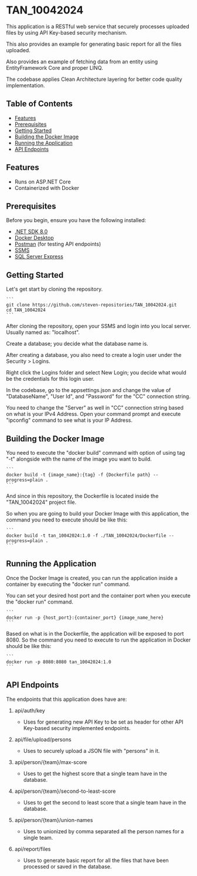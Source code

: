 # TAN_10042024

This application is a RESTful web service that securely processes uploaded files by using API Key-based security mechanism.

This also provides an example for generating basic report for all the files uploaded.

Also provides an example of fetching data from an entity using EntityFramework Core and proper LINQ.

The codebase applies Clean Architecture layering for better code quality implementation.


## Table of Contents

- [Features](#features)
- [Prerequisites](#prerequisites)
- [Getting Started](#getting-started)
- [Building the Docker Image](#building-the-docker-image)
- [Running the Application](#running-the-application)
- [API Endpoints](#api-endpoints)

## Features

- Runs on ASP.NET Core
- Containerized with Docker


## Prerequisites

Before you begin, ensure you have the following installed:

- [.NET SDK 8.0](https://dotnet.microsoft.com/download/dotnet/8.0)
- [Docker Desktop](https://www.docker.com/get-started)
- [Postman](https://www.postman.com/) (for testing API endpoints)
- [SSMS](https://learn.microsoft.com/en-us/sql/ssms/download-sql-server-management-studio-ssms?view=sql-server-ver16)
- [SQL Server Express](https://www.microsoft.com/en-us/download/details.aspx?id=104781&lc=1033&msockid=22f712c8b3e26fa7318c060db27f6e03)


## Getting Started

Let's get start by cloning the repository.

	```
	git clone https://github.com/steven-repositories/TAN_10042024.git
	cd TAN_10042024
	```

After cloning the repository, open your SSMS and login into you local server. Usually named as: "localhost".

Create a database; you decide what the database name is. 

After creating a database, you also need to create a login user under the Security > Logins.

Right click the Logins folder and select New Login; you decide what would be the credentials for this login user.

In the codebase, go to the appsettings.json and change the value of "DatabaseName", "User Id", and "Password" for the "CC" connection string.

You need to change the "Server" as well in "CC" connection string based on what is your IPv4 Address. Open your command prompt and execute "ipconfig" command to see what is your IP Address.


## Building the Docker Image

You need to execute the "docker build" command with option of using tag "-t" alongside with the name of the image you want to build.

	```
	docker build -t {image_name}:{tag} -f {Dockerfile path} --progress=plain .
	```

And since in this repository, the Dockerfile is located inside the "TAN_10042024" project file.

So when you are going to build your Docker Image with this application, the command you need to execute should be like this:

	```
	docker build -t tan_10042024:1.0 -f ./TAN_10042024/Dockerfile --progress=plain .
	```


## Running the Application

Once the Docker Image is created, you can run the application inside a container by executing the "docker run" command.

You can set your desired host port and the container port when you execute the "docker run" command.

	```
	docker run -p {host_port}:{container_port} {image_name_here}
	```

Based on what is in the Dockerfile, the application will be exposed to port 8080. So the command you need to execute to run the application in Docker should be like this:

	```
	docker run -p 8080:8080 tan_10042024:1.0
	```


## API Endpoints

The endpoints that this application does have are:

1. api/auth/key 
	- Uses for generating new API Key to be set as header for other API Key-based security implemented endpoints.
	
2. api/file/upload/persons
	- Uses to securely upload a JSON file with "persons" in it.
	
3. api/person/{team}/max-score
	- Uses to get the highest score that a single team have in the database.
	
4. api/person/{team}/second-to-least-score
	- Uses to get the second to least score that a single team have in the database.

5. api/person/{team}/union-names
	- Uses to unionized by comma separated all the person names for a single team.

6. api/report/files
	- Uses to generate basic report for all the files that have been processed or saved in the database.